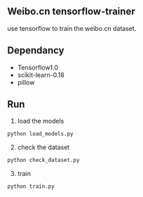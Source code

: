 ## Weibo.cn tensorflow-trainer

use tensorflow to train the weibo.cn dataset.

## Dependancy
- Tensorflow1.0
- scikit-learn-0.18
- pillow

## Run
1. load the models
``` sh
python load_models.py
```

2. check the dataset
``` sh
python check_dataset.py
```

3. train
``` sh
python train.py
```